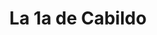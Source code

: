 ---
title: "La 1a de Cabildo"
url: /ciudad-autonoma-de-buenos-aires/la-1a-de-cabildo/
shop: Eisenwaren
---